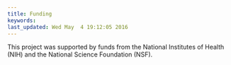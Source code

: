 ```yaml
---
title: Funding
keywords: 
last_updated: Wed May  4 19:12:05 2016
---
```


This project was supported by funds from the National Institutes of
Health (NIH) and the National Science Foundation (NSF).

